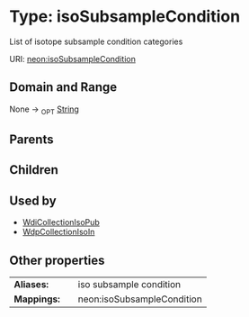 
# Type: isoSubsampleCondition


List of isotope subsample condition categories

URI: [neon:isoSubsampleCondition](https://data.neonscience.org/isoSubsampleCondition)


## Domain and Range

None ->  <sub>OPT</sub> [String](types/String.md)

## Parents


## Children


## Used by

 * [WdiCollectionIsoPub](WdiCollectionIsoPub.md)
 * [WdpCollectionIsoIn](WdpCollectionIsoIn.md)

## Other properties

|  |  |  |
| --- | --- | --- |
| **Aliases:** | | iso subsample condition |
| **Mappings:** | | neon:isoSubsampleCondition |


